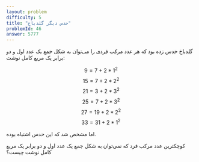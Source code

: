 ```yaml
---
layout: problem
difficulty: 5
title: "حدس دیگر گلدباخ"
problemId: 46
answer: 5777
---
```


گلدباخ حدس زده بود که هر عدد مرکب فردی را می‌توان به شکل جمع یک عدد اول و دو برابر یک مربع کامل نوشت:

$$9 = 7 + 2*1^2$$
$$15 = 7 + 2*2^2$$
$$21 = 3 + 2*3^2$$
$$25 = 7 + 2*3^2$$
$$27 = 19 + 2*2^2$$
$$33 = 31 + 2*1^2$$

اما مشخص شد که این حدس اشتباه بوده.

کوچکترین عدد مرکب فرد که نمی‌توان به شکل جمع یک عدد اول و دو برابر یک مربع کامل نوشت چیست؟
